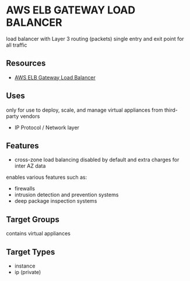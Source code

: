 # AWS ELB GATEWAY LOAD BALANCER

load balancer with Layer 3 routing (packets)
single entry and exit point for all traffic

## Resources

- [AWS ELB Gateway Load Balancer](https://docs.aws.amazon.com/elasticloadbalancing/latest/gateway/introduction.html)

## Uses

only for use to deploy, scale, and manage virtual appliances from third-party vendors

- IP Protocol / Network layer

## Features

- cross-zone load balancing disabled by default and extra charges for inter AZ data

enables various features such as:

- firewalls
- intrusion detection and prevention systems
- deep package inspection systems

## Target Groups

contains virtual appliances

## Target Types

- instance
- ip (private)
